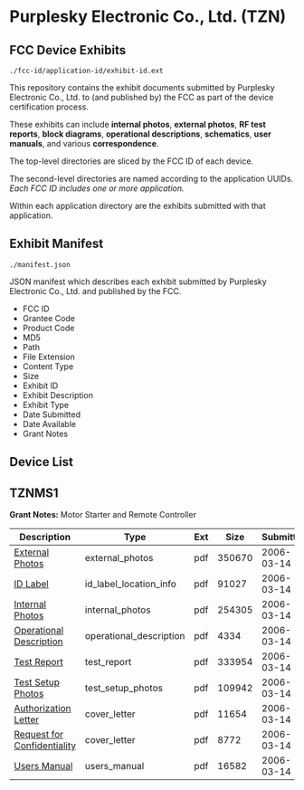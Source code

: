 # Purplesky Electronic Co., Ltd. (TZN)
## FCC Device Exhibits

```
./fcc-id/application-id/exhibit-id.ext
```

This repository contains the exhibit documents submitted by Purplesky Electronic Co., Ltd. to (and published by) the FCC as part of the device certification process.

These exhibits can include **internal photos**, **external photos**, **RF test reports**, **block diagrams**, **operational descriptions**, **schematics**, **user manuals**, and various **correspondence**.

The top-level directories are sliced by the FCC ID of each device.

The second-level directories are named according to the application UUIDs. *Each FCC ID includes one or more application.*

Within each application directory are the exhibits submitted with that application. 

## Exhibit Manifest

```
./manifest.json
```

JSON manifest which describes each exhibit submitted by Purplesky Electronic Co., Ltd. and published by the FCC.

- FCC ID
- Grantee Code
- Product Code
- MD5
- Path
- File Extension
- Content Type
- Size
- Exhibit ID
- Exhibit Description
- Exhibit Type
- Date Submitted
- Date Available
- Grant Notes

## Device List
## TZNMS1
**Grant Notes:** Motor Starter and Remote Controller

| Description | Type | Ext | Size | Submitted | Available |
| ----------- | ---- | --- | ---- | --------- | --------- |
| [External Photos](TZNMS1/987b6bd3ec1e24951526cdbe75a4959d/636229.pdf) | external_photos | pdf | 350670 | 2006-03-14 | 2006-03-13 |
| [ID Label](TZNMS1/987b6bd3ec1e24951526cdbe75a4959d/636230.pdf) | id_label_location_info | pdf | 91027 | 2006-03-14 | 2006-03-13 |
| [Internal Photos](TZNMS1/987b6bd3ec1e24951526cdbe75a4959d/636231.pdf) | internal_photos | pdf | 254305 | 2006-03-14 | 2006-03-13 |
| [Operational Description](TZNMS1/987b6bd3ec1e24951526cdbe75a4959d/636234.pdf) | operational_description | pdf | 4334 | 2006-03-14 | 2006-03-13 |
| [Test Report](TZNMS1/987b6bd3ec1e24951526cdbe75a4959d/636237.pdf) | test_report | pdf | 333954 | 2006-03-14 | 2006-03-13 |
| [Test Setup Photos](TZNMS1/987b6bd3ec1e24951526cdbe75a4959d/636236.pdf) | test_setup_photos | pdf | 109942 | 2006-03-14 | 2006-03-13 |
| [Authorization Letter](TZNMS1/987b6bd3ec1e24951526cdbe75a4959d/636227.pdf) | cover_letter | pdf | 11654 | 2006-03-14 | 2006-03-13 |
| [Request for Confidentiality](TZNMS1/987b6bd3ec1e24951526cdbe75a4959d/636228.pdf) | cover_letter | pdf | 8772 | 2006-03-14 | 2006-03-13 |
| [Users Manual](TZNMS1/987b6bd3ec1e24951526cdbe75a4959d/636235.pdf) | users_manual | pdf | 16582 | 2006-03-14 | 2006-03-13 |
